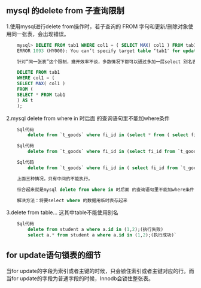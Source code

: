 ## mysql 的delete from 子查询限制

1.使用mysql进行delete from操作时，若子查询的 FROM 字句和更新/删除对象使用同一张表，会出现错误。 
```sql
    mysql> DELETE FROM tab1 WHERE col1 = ( SELECT MAX( col1 ) FROM tab1 ); 
    ERROR 1093 (HY000): You can’t specify target table ‘tab1′ for update in FROM clause 

    针对“同一张表”这个限制，撇开效率不谈，多数情况下都可以通过多加一层select 别名表来变通解决，像这样 

    DELETE FROM tab1 
    WHERE col1 = ( 
    SELECT MAX( col1 ) 
    FROM ( 
    SELECT * FROM tab1 
    ) AS t 
    ); 
```
2.mysql delete from where in 时后面 的查询语句里不能加where条件 
```sql
    Sql代码 
        delete from `t_goods` where fi_id in (select * from ( select fi_id from `t_goods` where fs_num is null and fs_name is null and fs_type is null and fs_using is null and fs_lifetime is null) b)  

    Sql代码 
        delete from `t_goods` where fi_id in (select fi_id from `t_goods` where fs_num is null and fs_name is null and fs_type is null and fs_using is null and fs_lifetime is null)   

    Sql代码 
        delete from `t_goods` where fi_id in ( select fi_id from `t_goods` )   

    上面三种情况，只有中间的不能执行。 

    综合起来就是mysql delete from where in 时后面 的查询语句里不能加where条件 

    解决方法：将要select where 的数据用临时表存起来

```

3.delete from table... 这其中table不能使用别名 
```sql
    Sql代码 
        delete from student a where a.id in (1,2);(执行失败) 
        select a.* from student a where a.id in (1,2);(执行成功)`
```

## for update语句锁表的细节

当for update的字段为索引或者主键的时候，只会锁住索引或者主键对应的行。而当for update的字段为普通字段的时候，Innodb会锁住整张表。